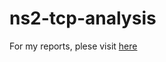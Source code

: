 # ns2-tcp-analysis

For my reports, plese visit [here](https://docs.google.com/document/d/156-LwGCz0afxzmHP0Bi872JHrwl7aQoMeg2vATfgnHE/edit)